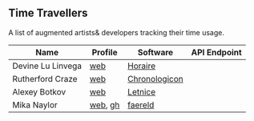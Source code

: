 ## Time Travellers

A list of augmented artists& developers tracking their time usage.

Name | Profile | Software | API Endpoint
---|---|---|---
Devine Lu Linvega | [web](https://wiki.xxiivv.com) | [Horaire](https://wiki.xxiivv.com/#horaire)
Rutherford Craze | [web](https://craze.co.uk) | [Chronologicon](https://craze.co.uk/chronologicon)
Alexey Botkov | [web](https://nomand.co) | [Letnice](https://nomand.github.io/Letnice)
Mika Naylor | [web](http://autophagy.io/), [gh](https://github.com/autophagy) | [faereld](https://github.com/autophagy/faereld)
